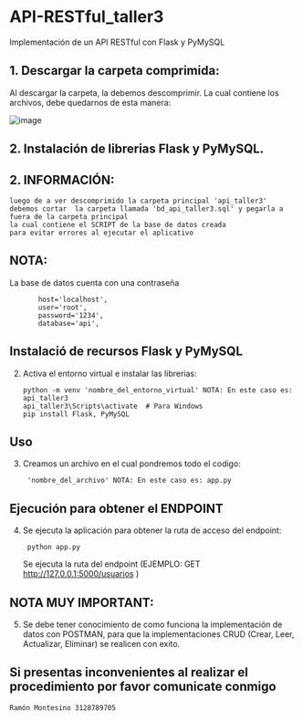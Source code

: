 # API-RESTful_taller3
Implementación de un API RESTful con Flask y PyMySQL

## 1. Descargar la carpeta comprimida:
   Al descargar la carpeta, la debemos descomprimir. La cual contiene los archivos, debe quedarnos de esta manera:
   
   ![image](https://github.com/user-attachments/assets/9568b931-a2e4-4fd5-bd0f-b63aa59cf70b)

## 2. Instalación de librerias Flask y PyMySQL.
   
## 2. INFORMACIÓN:
   ```
   luego de a ver descomprimido la carpeta principal 'api_taller3'
   debemos cortar  la carpeta llamada 'bd_api_taller3.sql' y pegarla a fuera de la carpeta principal
   la cual contiene el SCRIPT de la base de datos creada
   para evitar errores al ejecutar el aplicativo
   ```
## NOTA:
La base de datos cuenta con una contraseña
 ```
        host='localhost',
        user='root',
        password='1234',
        database='api',
 ```
   
## Instalació de recursos Flask y PyMySQL

2. Activa el entorno virtual e instalar las librerias:
    ```
    python -m venv 'nombre_del_entorno_virtual' NOTA: En este caso es: api_taller3
    api_taller3\Scripts\activate  # Para Windows
    pip install Flask, PyMySQL
    ```
## Uso
3. Creamos un archivo en el cual pondremos todo el codigo:
   ```
    'nombre_del_archivo' NOTA: En este caso es: app.py
   ```
## Ejecución para obtener el ENDPOINT
4. Se ejecuta la aplicación para obtener la ruta de acceso del endpoint:
   ```
    python app.py
   ```
   Se ejecuta la ruta del endpoint (EJEMPLO: GET http://127.0.0.1:5000/usuarios )


## NOTA MUY IMPORTANT:
5. Se debe tener conocimiento de como funciona la implementación de datos con POSTMAN, para que la implementaciones CRUD (Crear, Leer, Actualizar, Eliminar) se realicen con exito.

## Si presentas inconvenientes al realizar el procedimiento por favor comunicate conmigo
  ```
  Ramón Montesino 3128789705
  ```






   
  
